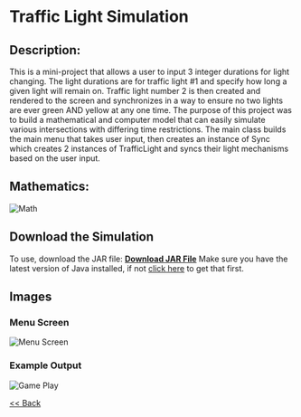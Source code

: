 # Traffic Light Simulation

## Description: 
This is a mini-project that allows a user to input 3 integer durations for light changing. The light durations are for traffic light #1 and specify how long a given 
light will remain on. Traffic light number 2 is then created and rendered to the screen and synchronizes in a way to ensure no two lights are ever green AND yellow at any one time. 
The purpose of this project was to build a mathematical and computer model that can easily simulate various intersections with differing time restrictions. 
The main class builds the main menu that takes user input, then creates an instance of Sync which creates 2 instances of TrafficLight and syncs their light mechanisms based on the user input.


## Mathematics:
![Math](https://zevyirmiyahu.github.io/images/TrafficLight_Images/TrafficLightMath.png)


## Download the Simulation
To use, download the JAR file: <a href="https://github.com/zevyirmiyahu/Traffic-Light-Simulation/blob/master/Traffic%20Light%20Simulation.jar"><b>Download JAR File</b></a> Make sure you have the latest version of Java installed, if not [click here](https://www.java.com/en/) to get that first.


## Images

### Menu Screen
![Menu Screen](https://zevyirmiyahu.github.io/images/TrafficLight_Images/trafficLight2.png)

### Example Output
![Game Play](https://zevyirmiyahu.github.io/images/TrafficLight_Images/trafficLight1.png)


[<< Back](http://zevyirmiyahu.github.io)

